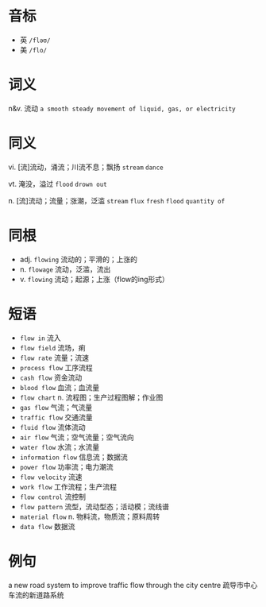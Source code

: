 # 音标

- 英 `/fləʊ/`
- 美 `/flo/`

# 词义

n&v. 流动
`a smooth steady movement of liquid, gas, or electricity`

# 同义

vi. [流]流动，涌流；川流不息；飘扬
`stream` `dance`

vt. 淹没，溢过
`flood` `drown out`

n. [流]流动；流量；涨潮，泛滥
`stream` `flux` `fresh` `flood` `quantity of`

# 同根

- adj. `flowing` 流动的；平滑的；上涨的
- n. `flowage` 流动，泛滥，流出
- v. `flowing` 流动；起源；上涨（flow的ing形式）

# 短语

- `flow in` 流入
- `flow field` 流场，痢
- `flow rate` 流量；流速
- `process flow` 工序流程
- `cash flow` 资金流动
- `blood flow` 血流；血流量
- `flow chart` n. 流程图；生产过程图解；作业图
- `gas flow` 气流；气流量
- `traffic flow` 交通流量
- `fluid flow` 流体流动
- `air flow` 气流；空气流量；空气流向
- `water flow` 水流；水流量
- `information flow` 信息流；数据流
- `power flow` 功率流；电力潮流
- `flow velocity` 流速
- `work flow` 工作流程；生产流程
- `flow control` 流控制
- `flow pattern` 流型，流动型态；活动模；流线谱
- `material flow` n. 物料流，物质流；原料周转
- `data flow` 数据流

# 例句

a new road system to improve traffic flow through the city centre
疏导市中心车流的新道路系统


